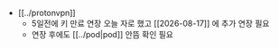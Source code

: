 - [[../protonvpn]]
  - 5일전에 키 만료 연장 오늘 자로 했고 [[2026-08-17]] 에 추가 연장 필요
  - 연장 후에도 [[../pod|pod]] 안뜸 확인 필요
